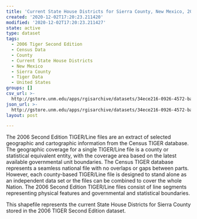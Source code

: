 ```yaml
---
title: 'Current State House Districts for Sierra County, New Mexico, 2006se TIGER'
created: '2020-12-02T17:20:23.211420'
modified: '2020-12-02T17:20:23.211427'
state: active
type: dataset
tags:
  - 2006 Tiger Second Edition
  - Census Data
  - County
  - Current State House Districts
  - New Mexico
  - Sierra County
  - Tiger Data
  - United States
groups: []
csv_url: >-
  http://gstore.unm.edu/apps/rgisarchive/datasets/34ece216-0926-4572-ba99-b46cfd58734e/tgr2006se_sier_sldlcu.derived.csv
json_url: >-
  http://gstore.unm.edu/apps/rgisarchive/datasets/34ece216-0926-4572-ba99-b46cfd58734e/tgr2006se_sier_sldlcu.derived.json
layout: post

---
```

The 2006 Second Edition TIGER/Line files are an extract of selected geographic and cartographic information from the Census TIGER database.  The geographic coverage for a single TIGER/Line file is a county or statistical equivalent entity, with the coverage area based on the latest available governmental unit boundaries. The Census TIGER database represents a seamless national file with no overlaps or gaps between parts.  However, each county-based TIGER/Line file is designed to stand alone as an independent data set or the files can be combined to cover the whole Nation.  The 2006 Second Edition  TIGER/Line files consist of line segments representing physical features and governmental and statistical boundaries.  

This shapefile represents the current State House Districts for Sierra County stored in the 2006 TIGER Second Edition dataset.
